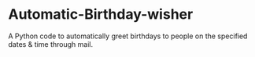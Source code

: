 # Automatic-Birthday-wisher
A Python code to automatically greet birthdays to people on the specified dates &amp; time through mail.
